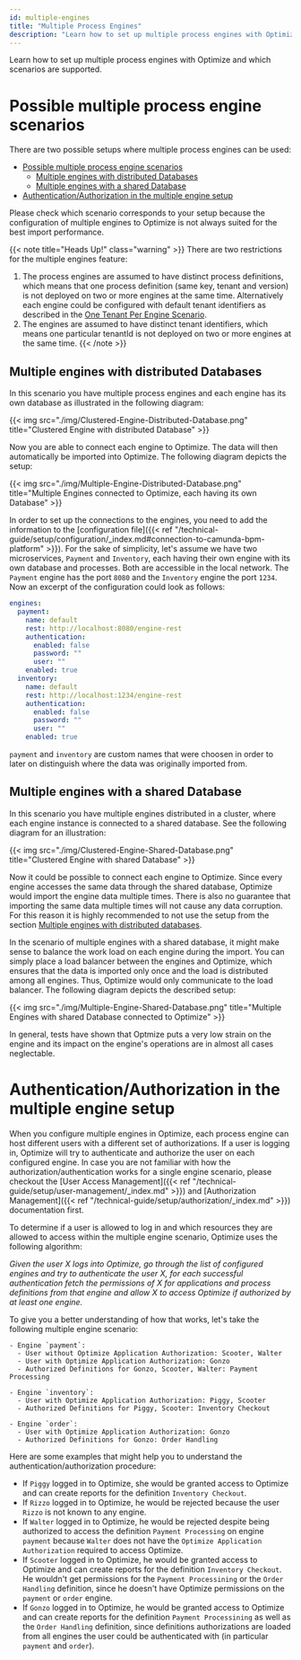 ```yaml
---
id: multiple-engines
title: "Multiple Process Engines"
description: "Learn how to set up multiple process engines with Optimize and which scenarios are supported."
---
```


Learn how to set up multiple process engines with Optimize and which scenarios are supported.

# Possible multiple process engine scenarios

There are two possible setups where multiple process engines can be used:

- [Possible multiple process engine scenarios](#possible-multiple-process-engine-scenarios)
  - [Multiple engines with distributed Databases](#multiple-engines-with-distributed-databases)
  - [Multiple engines with a shared Database](#multiple-engines-with-a-shared-database)
- [Authentication/Authorization in the multiple engine setup](#authenticationauthorization-in-the-multiple-engine-setup)

Please check which scenario corresponds to your setup because the configuration of multiple engines to Optimize is not always suited for the best import performance.

{{< note title="Heads Up!" class="warning" >}}
There are two restrictions for the multiple engines feature:

1. The process engines are assumed to have distinct process definitions, which means that one process definition (same key, tenant and version) is not deployed on two or more engines at the same time.
Alternatively each engine could be configured with default tenant identifiers as described in the [One Tenant Per Engine Scenario](../multi-tenancy/#one-process-engine-per-tenant).
2. The engines are assumed to have distinct tenant identifiers, which means one particular tenantId is not deployed on two or more engines at the same time.
{{< /note >}}

## Multiple engines with distributed Databases

In this scenario you have multiple process engines and each engine has its own database as illustrated in the following diagram:

{{< img src="./img/Clustered-Engine-Distributed-Database.png" title="Clustered Engine with distributed Database" >}}

Now you are able to connect each engine to Optimize. The data will then automatically be imported into Optimize. The following diagram depicts the setup:

{{< img src="./img/Multiple-Engine-Distributed-Database.png" title="Multiple Engines connected to Optimize, each having its own Database" >}}

In order to set up the connections to the engines, you need to add the information to the [configuration file]({{< ref "/technical-guide/setup/configuration/_index.md#connection-to-camunda-bpm-platform" >}}). For the sake of simplicity, let's assume we have two microservices, `Payment` and `Inventory`, each having their own engine with its own database and processes. Both are accessible in the local network. The `Payment` engine has the port `8080` and the `Inventory` engine the port `1234`. Now an excerpt of the configuration could look as follows:

```yaml
engines:
  payment:
    name: default
    rest: http://localhost:8080/engine-rest
    authentication:
      enabled: false
      password: ""
      user: ""
    enabled: true
  inventory:
    name: default
    rest: http://localhost:1234/engine-rest
    authentication:
      enabled: false
      password: ""
      user: ""
    enabled: true
```

`payment` and `inventory` are custom names that were choosen in order to later on distinguish where the data was originally imported from.

## Multiple engines with a shared Database

In this scenario you have multiple engines distributed in a cluster, where each engine instance is connected to a shared database. See the following diagram for an illustration:

{{< img src="./img/Clustered-Engine-Shared-Database.png" title="Clustered Engine with shared Database" >}}

Now it could be possible to connect each engine to Optimize. Since every engine accesses the same data through the shared database, Optimize would import the engine data multiple times. There is also no guarantee that importing the same data multiple times will not cause any data corruption. For this reason it is highly recommended to not use the setup from the section [Multiple engines with distributed databases](#multiple-engines-with-distributed-databases).

In the scenario of multiple engines with a shared database, it might make sense to balance the work load on each engine during the import. You can simply place a load balancer between the engines and Optimize, which ensures that the data is imported only once and the load is distributed among all engines. Thus, Optimize would only communicate to the load balancer. The following diagram depicts the described setup:

{{< img src="./img/Multiple-Engine-Shared-Database.png" title="Multiple Engines with shared Database connected to Optimize" >}}

In general, tests have shown that Optmize puts a very low strain on the engine and its impact on the engine's operations are in almost all cases neglectable.

# Authentication/Authorization in the multiple engine setup

When you configure multiple engines in Optimize, each process engine can host different users with a different set of authorizations. If a user is logging in, Optimize will try to authenticate and authorize the user on each configured engine. In case you are not familiar with how 
the authorization/authentication works for a single engine scenario, please checkout the [User Access Management]({{< ref "/technical-guide/setup/user-management/_index.md" >}}) and [Authorization Management]({{< ref "/technical-guide/setup/authorization/_index.md" >}}) documentation first.

To determine if a user is allowed to log in and which resources they are allowed to access within the multiple engine scenario, Optimize uses the following algorithm:

_Given the user X logs into Optimize, go through the list of configured engines and try to authenticate the user X, for each successful authentication fetch the permissions of X for applications and process definitions from that engine and allow X to access Optimize if authorized by at least one engine._

To give you a better understanding of how that works, let's take the following multiple engine scenario:

```
- Engine `payment`:
  - User without Optimize Application Authorization: Scooter, Walter
  - User with Optimize Application Authorization: Gonzo
  - Authorized Definitions for Gonzo, Scooter, Walter: Payment Processing

- Engine `inventory`:
  - User with Optimize Application Authorization: Piggy, Scooter
  - Authorized Definitions for Piggy, Scooter: Inventory Checkout

- Engine `order`:
  - User with Optimize Application Authorization: Gonzo
  - Authorized Definitions for Gonzo: Order Handling

```

Here are some examples that might help you to understand the authentication/authorization procedure:

- If `Piggy` logged in to Optimize, she would be granted access to Optimize and can create reports for the definition `Inventory Checkout`.
- If `Rizzo` logged in to Optimize, he would be rejected because the user `Rizzo` is not known to any engine.
- If `Walter` logged in to Optimize, he would be rejected despite being authorized to access the definition `Payment Processing` on engine `payment` because `Walter` does not have the `Optimize Application Authorization` required to access Optimize.
- If `Scooter` logged in to Optimize, he would be granted access to Optimize and can create reports for the definition `Inventory Checkout`. He wouldn't
  get permissions for the `Payment Processining` or the `Order Handling` definition, since he doesn't have Optimize permissions on the `payment` or `order` engine.
- If `Gonzo` logged in to Optimize, he would be granted access to Optimize and can create reports for the definition `Payment Processining` as well as the `Order Handling` definition, since definitions authorizations are loaded from all engines the user could be authenticated with (in particular `payment` and `order`).